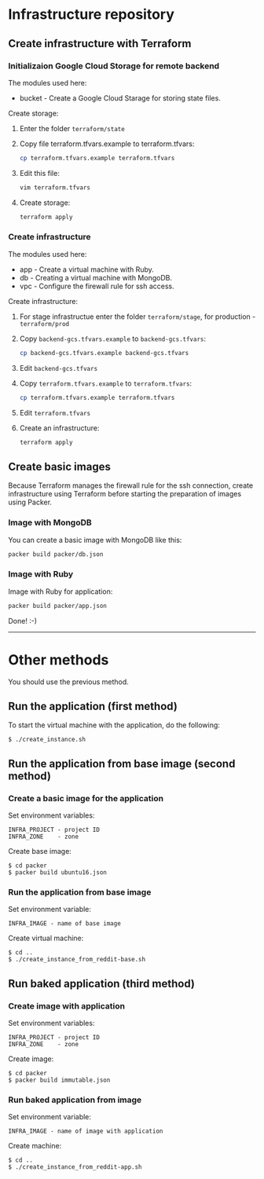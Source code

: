 # Infrastructure repository

## Create infrastructure with Terraform

### Initializaion Google Cloud Storage for remote backend

The modules used here:

* bucket - Create a Google Cloud Starage for storing state files.

Create storage:

1. Enter the folder `terraform/state`

2. Copy file terraform.tfvars.example to terraform.tfvars:

   ```bash
   cp terraform.tfvars.example terraform.tfvars
   ```

3. Edit this file:

   ```bash
   vim terraform.tfvars
   ```

4. Create storage:

   ```bash
   terraform apply
   ```

### Create infrastructure

The modules used here:

* app - Create a virtual machine with Ruby.
* db  - Creating a virtual machine with MongoDB. 
* vpc - Configure the firewall rule for ssh access.

Create infrastructure:

1. For stage infrastructue enter the folder `terraform/stage`, for production - `terraform/prod`

2. Copy `backend-gcs.tfvars.example` to `backend-gcs.tfvars`:

   ```bash
   cp backend-gcs.tfvars.example backend-gcs.tfvars
   ```

3. Edit `backend-gcs.tfvars`

4. Copy `terraform.tfvars.example` to `terraform.tfvars`:

   ```bash
   cp terraform.tfvars.example terraform.tfvars
   ```

5. Edit `terraform.tfvars`

6. Create an infrastructure:

   ```bash
   terraform apply
   ```

## Create basic images

Because Terraform manages the firewall rule for the ssh connection, create
infrastructure using Terraform before starting the preparation of images using Packer.

### Image with MongoDB

You can create a basic image with MongoDB like this:

```bash
packer build packer/db.json
```

### Image with Ruby

Image with Ruby for application:

```bash
packer build packer/app.json
```

Done! :-)

-----

# Other methods

You should use the previous method.

## Run the application (first method)

To start the virtual machine with the application, do the following:

    $ ./create_instance.sh

## Run the application from base image (second method)

### Create a basic image for the application

Set environment variables:

    INFRA_PROJECT - project ID
    INFRA_ZONE    - zone

Create base image:

    $ cd packer
    $ packer build ubuntu16.json

### Run the application from base image

Set environment variable:

    INFRA_IMAGE - name of base image

Create virtual machine:

    $ cd ..
    $ ./create_instance_from_reddit-base.sh

## Run baked application (third method)

### Create image with application

Set environment variables:

    INFRA_PROJECT - project ID
    INFRA_ZONE    - zone

Create image:

    $ cd packer
    $ packer build immutable.json

### Run baked application from image

Set environment variable:

    INFRA_IMAGE - name of image with application

Create machine:

    $ cd ..
    $ ./create_instance_from_reddit-app.sh
